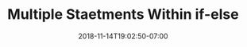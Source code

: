 ---
title: 'Multiple Staetments Within if-else'
date: 2018-11-14T19:02:50-07:00
weight: 3.
draft: false
---